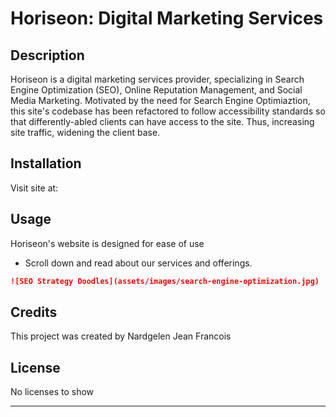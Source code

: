 # Horiseon: Digital Marketing Services

## Description

Horiseon is a digital marketing services provider, specializing in Search Engine Optimization (SEO), Online Reputation Management, and Social Media Marketing. Motivated by the need for Search Engine Optimiaztion, this site's codebase has been refactored to follow accessibility standards so that differently-abled clients can have access to the site. Thus, increasing site traffic, widening the client base.

## Installation

Visit site at: <URL HERE>

## Usage

Horiseon's website is designed for ease of use

- Scroll down and read about our services and offerings.

```md
![SEO Strategy Doodles](assets/images/search-engine-optimization.jpg)
```

## Credits

This project was created by Nardgelen Jean Francois

## License

No licenses to show

---

